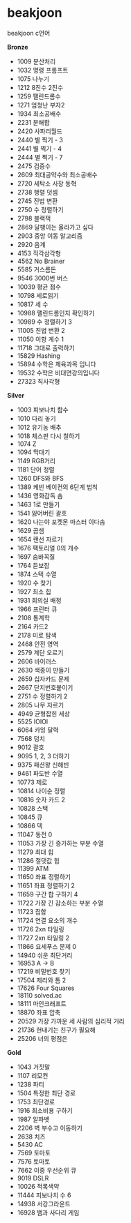 # beakjoon
beakjoon c언어

**Bronze**

- 1009  분산처리
- 1032  명령 프롬프트
- 1075  나누기
- 1212  8진수 2진수
- 1259  팰린드롬수
- 1271  엄청난 부자2
- 1934  최소공배수
- 2231  분해합
- 2420  사파리월드
- 2440  별 찍기 - 3
- 2441  별 찍기 - 4
- 2444  별 찍기 - 7
- 2475  검증수
- 2609  최대공약수와 최소공배수
- 2720  세탁소 사장 동혁
- 2738  행렬 덧셈
- 2745  진법 변환
- 2750  수 정렬하기
- 2798  블랙잭
- 2869  달팽이는 올라가고 싶다
- 2903  중앙 이동 알고리즘
- 2920  음계
- 4153  직각삼각형
- 4562  No Brainer
- 5585  거스름돈
- 9546  3000번 버스
- 10039 평균 점수
- 10798 세로읽기
- 10817 세 수
- 10988 팰린드롬인지 확인하기
- 10989 수 정렬하기 3
- 11005 진법 변환 2
- 11050 이항 계수 1
- 11718 그대로 출력하기
- 15829 Hashing
- 15894 수학은 체육과목 입니다
- 19532 수학은 비대면강의입니다
- 27323 직사각형


**Silver**

- 1003  피보나치 함수
- 1010  다리 놓기
- 1012  유기농 배추
- 1018  체스판 다시 칠하기
- 1074  Z
- 1094  막대기
- 1149  RGB거리
- 1181  단어 정렬
- 1260  DFS와 BFS
- 1389  케빈 베이컨의 6단계 법칙
- 1436  영화감독 숌
- 1463  1로 만들기
- 1541  잃어버린 괄호
- 1620  나는야 포켓몬 마스터 이다솜
- 1629  곱셈
- 1654  랜선 자르기
- 1676  팩토리얼 0의 개수
- 1697  숨바꼭질
- 1764  듣보잡
- 1874  스택 수열
- 1920  수 찾기
- 1927  최소 힙
- 1931  회의실 배정
- 1966  프린터 큐
- 2108  통계학
- 2164  카드2
- 2178  미로 탐색
- 2468  안전 영역
- 2579  계단 오르기
- 2606  바이러스
- 2630  색종이 만들기
- 2659  십자카드 문제
- 2667  단지번호붙이기
- 2751  수 정렬하기 2
- 2805  나무 자르기
- 4949  균형잡힌 세상
- 5525  IOIOI
- 6064  카잉 달력
- 7568  덩치
- 9012  괄호
- 9095  1, 2, 3 더하기
- 9375  패션왕 신해빈
- 9461  파도반 수열
- 10773 제로
- 10814 나이순 정렬
- 10816 숫자 카드 2
- 10828 스택
- 10845 큐
- 10866 덱
- 11047 동전 0
- 11053 가장 긴 증가하는 부분 수열
- 11279 최대 힙
- 11286 절댓값 힙
- 11399 ATM
- 11650 좌표 정렬하기
- 11651 좌표 정렬하기 2
- 11659 구간 합 구하기 4
- 11722 가장 긴 감소하는 부분 수열
- 11723 집합
- 11724 연결 요소의 개수
- 11726 2xn 타일링
- 11727 2xn 타일링 2
- 11866 요세푸스 문제 0
- 14940 쉬운 최단거리
- 16953 A -> B
- 17219 비밀번호 찾기
- 17504 제리와 톰 2
- 17626 Four Squares
- 18110 solved.ac
- 18111 마인크래프트
- 18870 좌표 압축
- 20529 가장 가까운 세 사람의 심리적 거리
- 21736 헌내기는 친구가 필요해
- 25206 너의 평점은


**Gold**

- 1043  거짓말
- 1107  리모컨
- 1238  파티
- 1504  특정한 최단 경로
- 1753  최단경로
- 1916  최소비용 구하기
- 1987  알파벳
- 2206  벽 부수고 이동하기
- 2638  치즈
- 5430  AC
- 7569  토마토
- 7576  토마토
- 7662  이중 우선순위 큐
- 9019  DSLR
- 10026 적록색약
- 11444 피보나치 수 6
- 14938 서강그라운드
- 16928 뱀과 사다리 게임